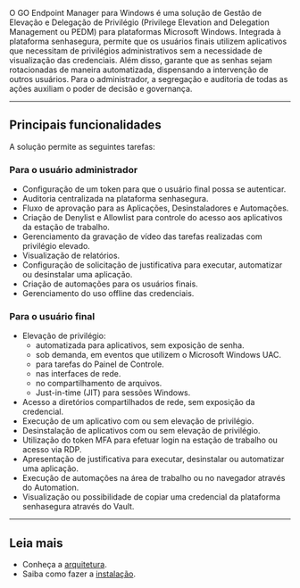 O GO Endpoint Manager para Windows é uma solução de Gestão de Elevação e Delegação de Privilégio (Privilege Elevation and Delegation Management ou PEDM) para plataformas Microsoft Windows. Integrada à plataforma senhasegura, permite que os usuários finais utilizem aplicativos que necessitam de privilégios administrativos sem a necessidade de visualização das credenciais. Além disso, garante que as senhas sejam rotacionadas de maneira automatizada, dispensando a intervenção de outros usuários. Para o administrador, a segregação e auditoria de todas as ações auxiliam o poder de decisão e governança.



---

## Principais funcionalidades

A solução permite as seguintes tarefas:

### **Para o usuário administrador**

* Configuração de um token para que o usuário final possa se autenticar.
* Auditoria centralizada na plataforma senhasegura.
* Fluxo de aprovação para as Aplicações, Desinstaladores e Automações.
* Criação de Denylist e Allowlist para controle do acesso aos aplicativos da estação de trabalho.
* Gerenciamento da gravação de vídeo das tarefas realizadas com privilégio elevado.
* Visualização de relatórios.
* Configuração de solicitação de justificativa para executar, automatizar ou desinstalar uma aplicação.
* Criação de automações para os usuários finais.
* Gerenciamento do uso offline das credenciais.

### Para o usuário final

* Elevação de privilégio:
	+ automatizada para aplicativos, sem exposição de senha.
	+ sob demanda, em eventos que utilizem o Microsoft Windows UAC.
	+ para tarefas do Painel de Controle.
	+ nas interfaces de rede.
	+ no compartilhamento de arquivos.
	+ Just\-in\-time (JIT) para sessões Windows.
* Acesso a diretórios compartilhados de rede, sem exposição da credencial.
* Execução de um aplicativo com ou sem elevação de privilégio.
* Desinstalação de aplicativos com ou sem elevação de privilégio.
* Utilização do token MFA para efetuar login na estação de trabalho ou acesso via RDP.
* Apresentação de justificativa para executar, desinstalar ou automatizar uma aplicação.
* Execução de automações na área de trabalho ou no navegador através do Automation.
* Visualização ou possibilidade de copiar uma credencial da plataforma senhasegura através do Vault.



---

## Leia mais

* Conheça a [arquitetura](/v3-32/docs/pt/go-endpoint-manager-windows-architecture).
* Saiba como fazer a [instalação](https://docs.senhasegura.io/docs/pt/how-to-install-go-windows-agent).
